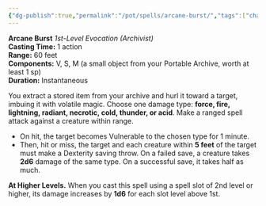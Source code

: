 ```yaml
---
{"dg-publish":true,"permalink":"/pot/spells/arcane-burst/","tags":["character-creation"]}
---
```




**Arcane Burst**
_1st-Level Evocation (Archivist)_  
**Casting Time:** 1 action  
**Range:** 60 feet  
**Components:** V, S, M (a small object from your Portable Archive, worth at least 1 sp)  
**Duration:** Instantaneous

You extract a stored item from your archive and hurl it toward a target, imbuing it with volatile magic. Choose one damage type: **force, fire, lightning, radiant, necrotic, cold, thunder, or acid**. Make a ranged spell attack against a creature within range. 
- On hit, the target becomes Vulnerable to the chosen type for 1 minute.
- Then, hit or miss, the target and each creature within **5 feet** of the target must make a Dexterity saving throw. On a failed save, a creature takes **2d6** damage of the same type. On a successful save, it takes half as much.

**At Higher Levels.** When you cast this spell using a spell slot of 2nd level or higher, its damage increases by **1d6** for each slot level above 1st.